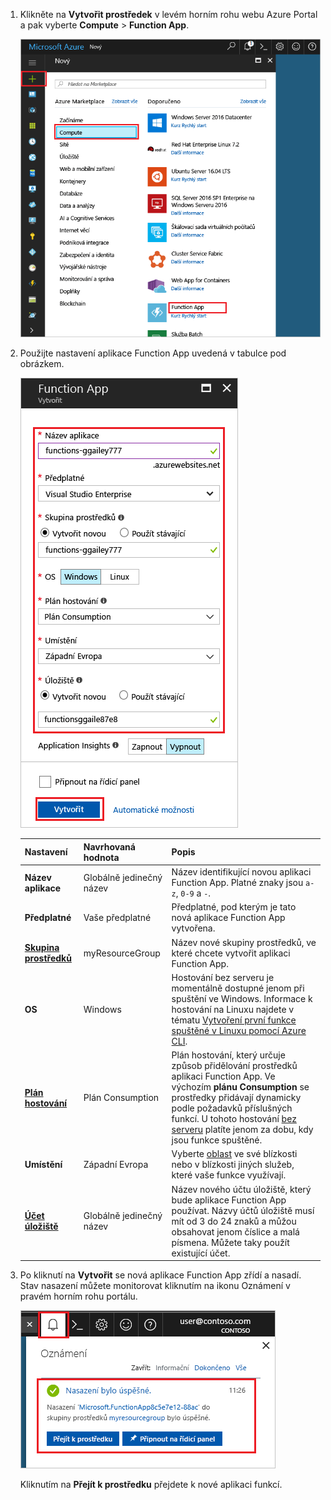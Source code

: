 1. Klikněte na **Vytvořit prostředek** v levém horním rohu webu Azure Portal a pak vyberte **Compute** > **Function App**. 

    ![Vytvoření aplikace Function App na portálu Azure Portal](./media/functions-create-function-app-portal/function-app-create-flow.png)

2. Použijte nastavení aplikace Function App uvedená v tabulce pod obrázkem.

    ![Určení nastavení nové aplikace Function App](./media/functions-create-function-app-portal/function-app-create-flow2.png)

    | Nastavení      | Navrhovaná hodnota  | Popis                                        |
    | ------------ |  ------- | -------------------------------------------------- |
    | **Název aplikace** | Globálně jedinečný název | Název identifikující novou aplikaci Function App. Platné znaky jsou `a-z`, `0-9` a `-`.  | 
    | **Předplatné** | Vaše předplatné | Předplatné, pod kterým je tato nová aplikace Function App vytvořena. | 
    | **[Skupina prostředků](../articles/azure-resource-manager/resource-group-overview.md)** |  myResourceGroup | Název nové skupiny prostředků, ve které chcete vytvořit aplikaci Function App. | 
    | **OS** | Windows | Hostování bez serveru je momentálně dostupné jenom při spuštění ve Windows. Informace k hostování na Linuxu najdete v tématu [Vytvoření první funkce spuštěné v Linuxu pomocí Azure CLI](../articles/azure-functions/functions-create-first-azure-function-azure-cli-linux.md). |
    | **[Plán hostování](../articles/azure-functions/functions-scale.md)** |   Plán Consumption | Plán hostování, který určuje způsob přidělování prostředků aplikaci Function App. Ve výchozím **plánu Consumption** se prostředky přidávají dynamicky podle požadavků příslušných funkcí. U tohoto hostování [bez serveru](https://azure.microsoft.com/overview/serverless-computing/) platíte jenom za dobu, kdy jsou funkce spuštěné.   |
    | **Umístění** | Západní Evropa | Vyberte [oblast](https://azure.microsoft.com/regions/) ve své blízkosti nebo v blízkosti jiných služeb, které vaše funkce využívají. |
    | **[Účet úložiště](../articles/storage/common/storage-create-storage-account.md#create-a-storage-account)** |  Globálně jedinečný název |  Název nového účtu úložiště, který bude aplikace Function App používat. Názvy účtů úložiště musí mít od 3 do 24 znaků a můžou obsahovat jenom číslice a malá písmena. Můžete taky použít existující účet. |

1. Po kliknutí na **Vytvořit** se nová aplikace Function App zřídí a nasadí. Stav nasazení můžete monitorovat kliknutím na ikonu Oznámení v pravém horním rohu portálu. 

    ![Určení nastavení nové aplikace Function App](./media/functions-create-function-app-portal/function-app-create-notification.png)

    Kliknutím na **Přejít k prostředku** přejdete k nové aplikaci funkcí.
